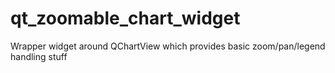 # qt_zoomable_chart_widget
Wrapper widget around QChartView which provides basic zoom/pan/legend handling stuff
